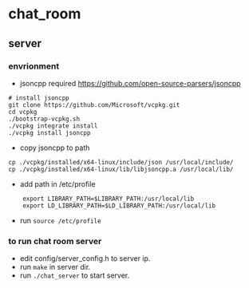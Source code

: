 # chat_room
## server

### envrionment
- jsoncpp required https://github.com/open-source-parsers/jsoncpp
``` 
# install jsoncpp
git clone https://github.com/Microsoft/vcpkg.git
cd vcpkg
./bootstrap-vcpkg.sh
./vcpkg integrate install
./vcpkg install jsoncpp 
``` 

- copy jsoncpp to path
```
cp ./vcpkg/installed/x64-linux/include/json /usr/local/include/
cp ./vcpkg/installed/x64-linux/lib/libjsoncpp.a /usr/local/lib/

```

- add path in /etc/profile
```
    export LIBRARY_PATH=$LIBRARY_PATH:/usr/local/lib
    export LD_LIBRARY_PATH=$LD_LIBRARY_PATH:/usr/local/lib
```

- run `source /etc/profile`

### to run chat room server
- edit config/server_config.h to server ip.
- run `make` in server dir.
- run `./chat_server` to start server.

